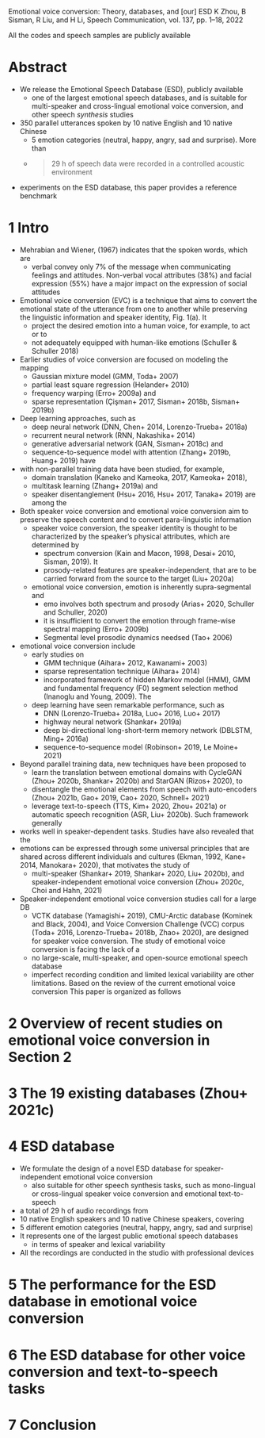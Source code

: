 Emotional voice conversion: Theory, databases, and [our] ESD
K Zhou, B Sisman, R Liu, and H Li,
Speech Communication, vol. 137, pp. 1–18, 2022

  All the codes and speech samples are publicly available

# Abstract

* We release the Emotional Speech Database (ESD), publicly available
  * one of the largest emotional speech databases, and is
    suitable for multi-speaker and cross-lingual emotional voice conversion,
    and other speech _synthesis_ studies
* 350 parallel utterances spoken by 10 native English and 10 native Chinese
  * 5 emotion categories (neutral, happy, angry, sad and surprise). More than
  * > 29 h of speech data were recorded in a controlled acoustic environment
* experiments on the ESD database, this paper provides a reference benchmark

# 1 Intro

* Mehrabian and Wiener, (1967) indicates that the spoken words, which are
  * verbal convey only 7% of the message when communicating feelings and
    attitudes. Non-verbal vocal attributes (38%) and facial expression (55%)
    have a major impact on the expression of social attitudes
* Emotional voice conversion (EVC) is a technique that aims to
  convert the emotional state of the utterance from one to another while
  preserving the linguistic information and speaker identity, Fig. 1(a). It
  * project the desired emotion into a human voice, for example, to act or to
  * not adequately equipped with human-like emotions (Schuller & Schuller 2018)
* Earlier studies of voice conversion are focused on modeling the mapping
  * Gaussian mixture model (GMM, Toda+ 2007)
  * partial least square regression (Helander+ 2010)
  * frequency warping (Erro+ 2009a) and
  * sparse representation (Çişman+ 2017, Sisman+ 2018b, Sisman+ 2019b)
* Deep learning approaches, such as
  * deep neural network (DNN, Chen+ 2014, Lorenzo-Trueba+ 2018a)
  * recurrent neural network (RNN, Nakashika+ 2014)
  * generative adversarial network (GAN, Sisman+ 2018c) and
  * sequence-to-sequence model with attention (Zhang+ 2019b, Huang+ 2019) have
* with non-parallel training data have been studied, for example,
  * domain translation (Kaneko and Kameoka, 2017, Kameoka+ 2018),
  * multitask learning (Zhang+ 2019a) and
  * speaker disentanglement (Hsu+ 2016, Hsu+ 2017, Tanaka+ 2019) are among the
* Both speaker voice conversion and emotional voice conversion aim to preserve
  the speech content and to convert para-linguistic information
  * speaker voice conversion, the speaker identity is thought to be
    characterized by the speaker’s physical attributes, which are determined by
    * spectrum conversion (Kain and Macon, 1998, Desai+ 2010, Sisman, 2019). It
    * prosody-related features are speaker-independent, that are to be carried
      forward from the source to the target (Liu+ 2020a)
  * emotional voice conversion, emotion is inherently supra-segmental and
    * emo involves both spectrum and prosody (Arias+ 2020, Schuller and
      Schuller, 2020)
    * it is insufficient to convert the emotion through frame-wise spectral
      mapping (Erro+ 2009b)
    * Segmental level prosodic dynamics needsed (Tao+ 2006)
* emotional voice conversion include
  * early studies on
    * GMM technique (Aihara+ 2012, Kawanami+ 2003)
    * sparse representation technique (Aihara+ 2014)
    * incorporated framework of hidden Markov model (HMM), GMM and fundamental
      frequency (F0) segment selection method (Inanoglu and Young, 2009). The
  * deep learning have seen remarkable performance, such as
    * DNN (Lorenzo-Trueba+ 2018a, Luo+ 2016, Luo+ 2017)
    * highway neural network (Shankar+ 2019a)
    * deep bi-directional long-short-term memory network (DBLSTM, Ming+ 2016a)
    * sequence-to-sequence model (Robinson+ 2019, Le Moine+ 2021)
* Beyond parallel training data, new techniques have been proposed to
  * learn the translation between emotional domains
    with CycleGAN (Zhou+ 2020b, Shankar+ 2020b) and StarGAN (Rizos+ 2020), to
  * disentangle the emotional elements from speech with auto-encoders
    (Zhou+ 2021b, Gao+ 2019, Cao+ 2020, Schnell+ 2021)
  * leverage text-to-speech (TTS, Kim+ 2020, Zhou+ 2021a) or
    automatic speech recognition (ASR, Liu+ 2020b). Such framework generally
* works well in speaker-dependent tasks. Studies have also revealed that the
* emotions can be expressed through some universal principles that are shared
  across different individuals and cultures (Ekman, 1992, Kane+ 2014, Manokara+
  2020), that motivates the study of
  * multi-speaker (Shankar+ 2019, Shankar+ 2020, Liu+ 2020b), and
    speaker-independent emotional voice conversion
    (Zhou+ 2020c, Choi and Hahn, 2021)
* Speaker-independent emotional voice conversion studies call for a large DB
  * VCTK database (Yamagishi+ 2019), CMU-Arctic database (Kominek and Black,
    2004), and Voice Conversion Challenge (VCC) corpus (Toda+ 2016,
    Lorenzo-Trueba+ 2018b, Zhao+ 2020), are designed for speaker voice
    conversion. The study of emotional voice conversion is facing the lack of a
  * no large-scale, multi-speaker, and open-source emotional speech database
  * imperfect recording condition and limited lexical variability are other
    limitations. Based on the review of the current emotional voice conversion
This paper is organized as follows

# 2 Overview of recent studies on emotional voice conversion in Section 2

# 3 The 19 existing databases (Zhou+ 2021c)

# 4 ESD database

* We formulate the design of a novel ESD database for speaker-independent
  emotional voice conversion
   * also suitable for other speech synthesis tasks, such as mono-lingual or
     cross-lingual speaker voice conversion and emotional text-to-speech
* a total of 29 h of audio recordings from
* 10 native English speakers and 10 native Chinese speakers, covering
* 5 different emotion categories (neutral, happy, angry, sad and surprise)
* It represents one of the largest public emotional speech databases
   * in terms of speaker and lexical variability
* All the recordings are conducted in the studio with professional devices

# 5 The performance for the ESD database in emotional voice conversion

# 6 The ESD database for other voice conversion and text-to-speech tasks

# 7 Conclusion
